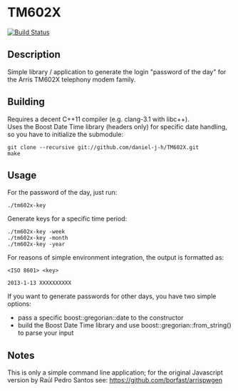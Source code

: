 TM602X
======
[![Build Status](https://secure.travis-ci.org/daniel-j-h/TM602X.png)](http://travis-ci.org/daniel-j-h/TM602X)


Description
-----------

Simple library / application to generate the login "password of the day" for the Arris TM602X telephony modem family.


Building
--------

Requires a decent C++11 compiler (e.g. clang-3.1 with libc++).  
Uses the Boost Date Time library (headers only) for specific date handling, so you have to initialize the submodule:

    git clone --recursive git://github.com/daniel-j-h/TM602X.git
    make


Usage
-----

For the password of the day, just run:

    ./tm602x-key

Generate keys for a specific time period:

    ./tm602x-key -week
    ./tm602x-key -month
    ./tm602x-key -year

For reasons of simple environment integration, the output is formatted as:

    <ISO 8601> <key>

    2013-1-13 XXXXXXXXXX

If you want to generate passwords for other days, you have two simple options:

* pass a specific boost::gregorian::date to the constructor
* build the Boost Date Time library and use boost::gregorian::from_string() to parse your input


Notes
-----

This is only a simple command line application; for the original Javascript version by Raúl Pedro Santos see:
https://github.com/borfast/arrispwgen
